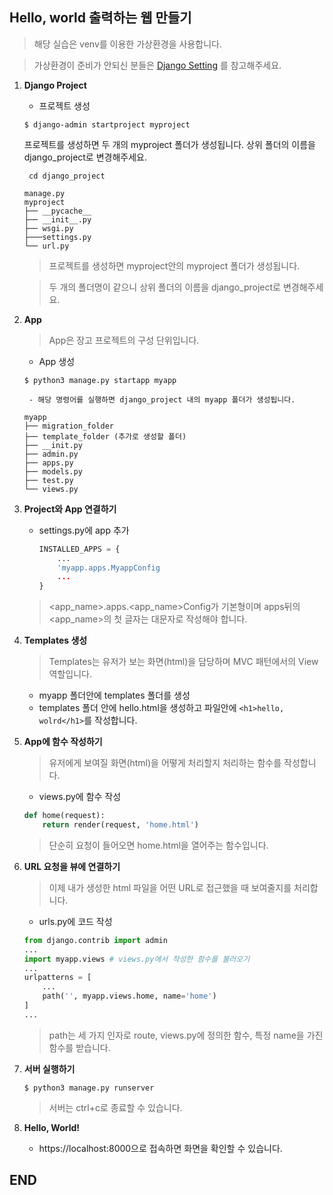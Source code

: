 ## Hello, world 출력하는 웹 만들기

> 해당 실습은 venv를 이용한 가상환경을 사용합니다.

> 가상환경이 준비가 안되신 분들은 [Django Setting](https://github.com/sangyeol-kim/python_study/tree/master/django/setting) 를 참고해주세요.

1. **Django Project**
    - 프로젝트 생성

    ```$ django-admin startproject myproject```

    프로젝트를 생성하면 두 개의 myproject 폴더가 생성됩니다.
    상위 폴더의 이름을 django_project로 변경해주세요.

    ``` cd django_project```

    ```
    manage.py
    myproject
    ├── __pycache__
    ├── __init__.py
    ├── wsgi.py
    ├───settings.py
    └── url.py
    ```

    > 프로젝트를 생성하면 myproject안의 myproject 폴더가 생성됩니다.

    > 두 개의 폴더명이 같으니 상위 폴더의 이름을 django_project로 변경해주세요.

    

2. **App**
    > App은 장고 프로젝트의 구성 단위입니다.

    - App 생성

    ```$ python3 manage.py startapp myapp```

        - 해당 명령어를 실행하면 django_project 내의 myapp 폴더가 생성됩니다.

    ```
    myapp
    ├── migration_folder
    ├── template_folder (추가로 생성할 폴더)
    ├── __init.py
    ├── admin.py
    ├── apps.py
    ├── models.py
    ├── test.py
    └── views.py
    ```

3. **Project와 App 연결하기**

    - settings.py에 app 추가
        ```python
        INSTALLED_APPS = {
            ...
            'myapp.apps.MyappConfig
            ...
        }
        ```
    > <app_name>.apps.<app_name>Config가 기본형이며 apps뒤의 <app_name>의 첫 글자는 대문자로 작성해야 합니다.

4. **Templates 생성**

    > Templates는 유저가 보는 화면(html)을 담당하며 MVC 패턴에서의 View 역할입니다.
    - myapp 폴더안에 templates 폴더를 생성
    - templates 폴더 안에 hello.html을 생성하고 파일안에 ``` <h1>hello, wolrd</h1> ```를 작성합니다.

5. **App에 함수 작성하기**

    > 유저에게 보여질 화면(html)을 어떻게 처리할지 처리하는 함수를 작성합니다.
    - views.py에 함수 작성
    ```python
    def home(request):
        return render(request, 'home.html')
    ```
    > 단순히 요청이 들어오면 home.html을 열어주는 함수입니다.

6. **URL 요청을 뷰에 연결하기**

    > 이제 내가 생성한 html 파일을 어떤 URL로 접근했을 때 보여줄지를 처리합니다.
    - urls.py에 코드 작성
    ```python
    from django.contrib import admin
    ...
    import myapp.views # views.py에서 작성한 함수를 불러오기
    ...
    urlpatterns = [
        ...
        path('', myapp.views.home, name='home')
    ]
    ...
    ```
    > path는 세 가지 인자로 route, views.py에 정의한 함수, 특정 name을 가진 함수를 받습니다.

7. **서버 실행하기**

    ```
    $ python3 manage.py runserver
    ```
    > 서버는 ctrl+c로 종료할 수 있습니다.

8. **Hello, World!**

    - https://localhost:8000으로 접속하면 화면을 확인할 수 있습니다.

## END